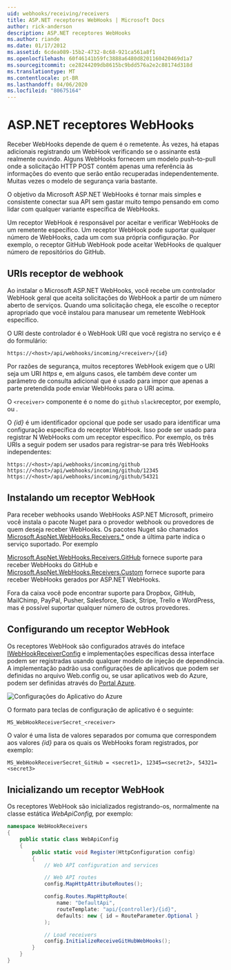 ```yaml
---
uid: webhooks/receiving/receivers
title: ASP.NET receptores WebHooks | Microsoft Docs
author: rick-anderson
description: ASP.NET receptores WebHooks
ms.author: riande
ms.date: 01/17/2012
ms.assetid: 6cdea089-15b2-4732-8c68-921ca561a8f1
ms.openlocfilehash: 60f46141b59fc3888a6480d8201160420469d1a7
ms.sourcegitcommit: ce28244209db8615bc9bdd576a2e2c88174d318d
ms.translationtype: MT
ms.contentlocale: pt-BR
ms.lasthandoff: 04/06/2020
ms.locfileid: "80675164"
---
```

# <a name="aspnet-webhooks-receivers"></a>ASP.NET receptores WebHooks

Receber WebHooks depende de quem é o remetente. Às vezes, há etapas adicionais registrando um WebHook verificando se o assinante está realmente ouvindo. Alguns WebHooks fornecem um modelo push-to-pull onde a solicitação HTTP POST contém apenas uma referência às informações do evento que serão então recuperadas independentemente. Muitas vezes o modelo de segurança varia bastante.

O objetivo da Microsoft ASP.NET WebHooks é tornar mais simples e consistente conectar sua API sem gastar muito tempo pensando em como lidar com qualquer variante específica de WebHooks.

Um receptor WebHook é responsável por aceitar e verificar WebHooks de um remetente específico. Um receptor WebHook pode suportar qualquer número de WebHooks, cada um com sua própria configuração. Por exemplo, o receptor GitHub WebHook pode aceitar WebHooks de qualquer número de repositórios do GitHub.

## <a name="webhook-receiver-uris"></a>URIs receptor de webhook

Ao instalar o Microsoft ASP.NET WebHooks, você recebe um controlador WebHook geral que aceita solicitações do WebHook a partir de um número aberto de serviços. Quando uma solicitação chega, ele escolhe o receptor apropriado que você instalou para manusear um remetente WebHook específico.

O URI deste controlador é o WebHook URI que você registra no serviço e é do formulário:

```
https://<host>/api/webhooks/incoming/<receiver>/{id}
```

Por razões de segurança, muitos receptores WebHook exigem que o URI seja um URI *https* e, em alguns casos, ele também deve conter um parâmetro de consulta adicional que é usado para impor que apenas a parte pretendida pode enviar WebHooks para o URI acima.

O `<receiver>` componente é o nome do `github` `slack`receptor, por exemplo, ou .

O *{id}* é um identificador opcional que pode ser usado para identificar uma configuração específica do receptor WebHook. Isso pode ser usado para registrar N WebHooks com um receptor específico. Por exemplo, os três URIs a seguir podem ser usados para registrar-se para três WebHooks independentes:

```
https://<host>/api/webhooks/incoming/github
https://<host>/api/webhooks/incoming/github/12345
https://<host>/api/webhooks/incoming/github/54321
```

## <a name="installing-a-webhook-receiver"></a>Instalando um receptor WebHook

Para receber webhooks usando WebHooks ASP.NET Microsoft, primeiro você instala o pacote Nuget para o provedor webhook ou provedores de quem deseja receber WebHooks. Os pacotes Nuget são chamados [Microsoft.AspNet.WebHooks.Receivers.*](https://www.nuget.org/packages?q=Microsoft.AspNet.WebHooks.Receivers) onde a última parte indica o serviço suportado. Por exemplo

[Microsoft.AspNet.WebHooks.Receivers.GitHub](https://www.nuget.org/packages?q=Microsoft.AspNet.WebHooks.Receivers.GitHub) fornece suporte para receber WebHooks do GitHub e [Microsoft.AspNet.WebHooks.Receivers.Custom](https://www.nuget.org/packages?q=Microsoft.AspNet.WebHooks.Receivers.Custom) fornece suporte para receber WebHooks gerados por ASP.NET WebHooks.

Fora da caixa você pode encontrar suporte para Dropbox, GitHub, MailChimp, PayPal, Pusher, Salesforce, Slack, Stripe, Trello e WordPress, mas é possível suportar qualquer número de outros provedores.

## <a name="configuring-a-webhook-receiver"></a>Configurando um receptor WebHook

Os receptores WebHook são configurados através do inteface [IWebHookReceiverConfig](https://github.com/aspnet/WebHooks/blob/master/src/Microsoft.AspNet.WebHooks.Receivers/WebHooks/IWebHookReceiverConfig.cs) e implementações específicas dessa interface podem ser registradas usando qualquer modelo de injeção de dependência. A implementação padrão usa configurações de aplicativos que podem ser definidas no arquivo Web.config ou, se usar aplicativos web do Azure, podem ser definidas através do [Portal Azure](https://portal.azure.com/).

![Configurações do Aplicativo do Azure](_static/AzureAppSettings.png)

O formato para teclas de configuração de aplicativo é o seguinte:

```
MS_WebHookReceiverSecret_<receiver>
```

O valor é uma lista de valores separados por comuma que correspondem aos valores *{id}* para os quais os WebHooks foram registrados, por exemplo:

```
MS_WebHookReceiverSecret_GitHub = <secret1>, 12345=<secret2>, 54321=<secret3>
```

## <a name="initializing-a-webhook-receiver"></a>Inicializando um receptor WebHook

Os receptores WebHook são inicializados registrando-os, normalmente na classe estática *WebApiConfig,* por exemplo:

```csharp
namespace WebHookReceivers
{
    public static class WebApiConfig
    {
        public static void Register(HttpConfiguration config)
        {
            // Web API configuration and services

            // Web API routes
            config.MapHttpAttributeRoutes();

            config.Routes.MapHttpRoute(
                name: "DefaultApi",
                routeTemplate: "api/{controller}/{id}",
                defaults: new { id = RouteParameter.Optional }
            );

            // Load receivers
            config.InitializeReceiveGitHubWebHooks();
        }
    }
}
```
